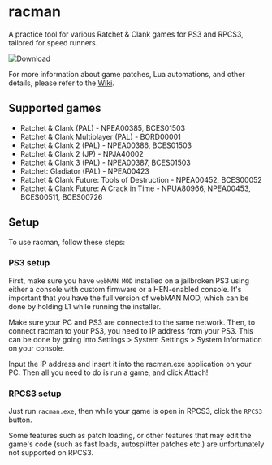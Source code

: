 # racman

A practice tool for various Ratchet & Clank games for PS3 and RPCS3, tailored for speed runners.

[![Download](https://raw.githubusercontent.com/MichaelRelaxen/racman/update/btn.png)](https://github.com/MichaelRelaxen/racman/releases/latest/download/RaCMAN.zip)

For more information about game patches, Lua automations, and other details, please refer to the [Wiki](https://github.com/MichaelRelaxen/racman/wiki).

## Supported games
- Ratchet & Clank (PAL) - NPEA00385, BCES01503
- Ratchet & Clank Multiplayer (PAL) - BORD00001
- Ratchet & Clank 2 (PAL) - NPEA00386, BCES01503
- Ratchet & Clank 2 (JP) - NPJA40002
- Ratchet & Clank 3 (PAL) - NPEA00387, BCES01503
- Ratchet: Gladiator (PAL) - NPEA00423
- Ratchet & Clank Future: Tools of Destruction - NPEA00452, BCES00052
- Ratchet & Clank Future: A Crack in Time - NPUA80966, NPEA00453, BCES00511, BCES00726

## Setup
To use racman, follow these steps:
### PS3 setup
First, make sure you have `webMAN MOD` installed on a jailbroken PS3 using either a console with custom firmware or a HEN-enabled console.
It's important that you have the full version of webMAN MOD, which can be done by holding L1 while running the installer.

Make sure your PC and PS3 are connected to the same network.
Then, to connect racman to your PS3, you need to IP address from your PS3. This can be done by going into Settings > System Settings > System Information on your console.

Input the IP address and insert it into the racman.exe application on your PC.
Then all you need to do is run a game, and click Attach!

### RPCS3 setup
Just run `racman.exe`, then while your game is open in RPCS3, click the `RPCS3` button. 

Some features such as patch loading, or other features that may edit the game's code (such as fast loads, autosplitter patches etc.) are unfortunately not supported on RPCS3.
